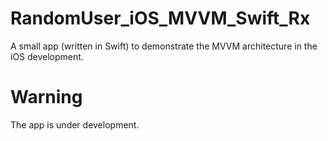 # RandomUser_iOS_MVVM_Swift_Rx
A small app (written in Swift) to demonstrate the MVVM architecture in the iOS development.

# Warning
The app is under development.
